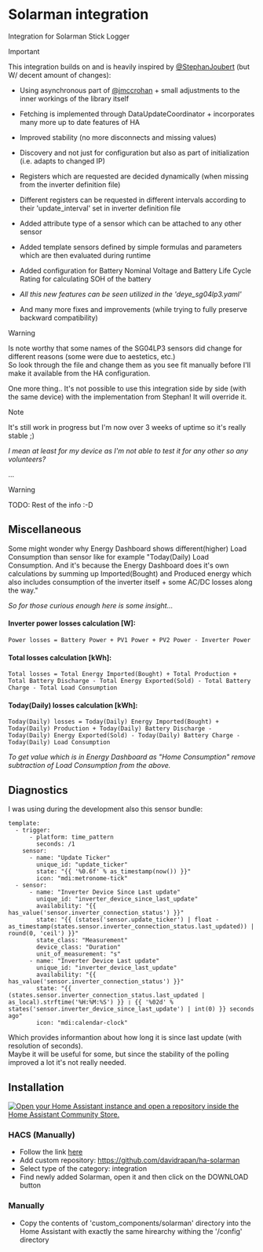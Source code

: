 # Solarman integration

Integration for Solarman Stick Logger

> [!IMPORTANT]  
> This integration builds on and is heavily inspired by [@StephanJoubert](https://github.com/StephanJoubert/home_assistant_solarman) (but W/ decent amount of changes):
> - Using asynchronous part of [@jmccrohan](https://github.com/jmccrohan/pysolarmanv5) + small adjustments to the inner workings of the library itself
> - Fetching is implemented through DataUpdateCoordinator + incorporates many more up to date features of HA
> - Improved stability (no more disconnects and missing values)
>
> - Discovery and not just for configuration but also as part of initialization (i.e. adapts to changed IP)
>
> - Registers which are requested are decided dynamically (when missing from the inverter definition file)
> - Different registers can be requested in different intervals according to their 'update_interval' set in inverter definition file
>
> - Added attribute type of a sensor which can be attached to any other sensor
> - Added template sensors defined by simple formulas and parameters which are then evaluated during runtime
> - Added configuration for Battery Nominal Voltage and Battery Life Cycle Rating for calculating SOH of the battery
> - *All this new features can be seen utilized in the 'deye_sg04lp3.yaml'*
>
> - And many more fixes and improvements (while trying to fully preserve backward compatibility)

> [!WARNING]  
> Is note worthy that some names of the SG04LP3 sensors did change for different reasons (some were due to aestetics, etc.)  
> So look through the file and change them as you see fit manually before I'll make it available from the HA configuration.
>
> One more thing.. It's not possible to use this integration side by side (with the same device) with the implementation from Stephan! It will override it.

> [!NOTE]  
> It's still work in progress but I'm now over 3 weeks of uptime so it's really stable ;)  
>
> *I mean at least for my device as I'm not able to test it for any other so any volunteers?*
> 
> ...

> [!WARNING]  
> TODO: Rest of the info :-D

## Miscellaneous

Some might wonder why Energy Dashboard shows different(higher) Load Consumption than sensor like for example "Today(Daily) Load Consumption. And it's because the Energy Dashboard does it's own calculations by summing up Imported(Bought) and Produced energy which also includes consumption of the inverter itself + some AC/DC losses along the way."

_So for those curious enough here is some insight..._

#### Inverter power losses calculation [W]:
```
Power losses = Battery Power + PV1 Power + PV2 Power - Inverter Power
```

#### Total losses calculation [kWh]:
```
Total losses = Total Energy Imported(Bought) + Total Production + Total Battery Discharge - Total Energy Exported(Sold) - Total Battery Charge - Total Load Consumption
```

#### Today(Daily) losses calculation [kWh]:
```
Today(Daily) losses = Today(Daily) Energy Imported(Bought) + Today(Daily) Production + Today(Daily) Battery Discharge - Today(Daily) Energy Exported(Sold) - Today(Daily) Battery Charge - Today(Daily) Load Consumption
```

_To get value which is in Energy Dashboard as "Home Consumption" remove subtraction of Load Consumption from the above._

## Diagnostics

I was using during the development also this sensor bundle:
```
template:
  - trigger:
      - platform: time_pattern
        seconds: /1
    sensor:
      - name: "Update Ticker"
        unique_id: "update_ticker"
        state: "{{ '%0.6f' % as_timestamp(now()) }}"
        icon: "mdi:metronome-tick"
  - sensor:
      - name: "Inverter Device Since Last update"
        unique_id: "inverter_device_since_last_update"
        availability: "{{ has_value('sensor.inverter_connection_status') }}"
        state: "{{ (states('sensor.update_ticker') | float - as_timestamp(states.sensor.inverter_connection_status.last_updated)) | round(0, 'ceil') }}"
        state_class: "Measurement"
        device_class: "Duration"
        unit_of_measurement: "s"
      - name: "Inverter Device Last update"
        unique_id: "inverter_device_last_update"
        availability: "{{ has_value('sensor.inverter_connection_status') }}"
        state: "{{ (states.sensor.inverter_connection_status.last_updated | as_local).strftime('%H:%M:%S') }} ❘ {{ '%02d' % states('sensor.inverter_device_since_last_update') | int(0) }} seconds ago"
        icon: "mdi:calendar-clock"
```
Which provides informantion about how long it is since last update (with resolution of seconds).  
Maybe it will be useful for some, but since the stability of the polling improved a lot it's not really needed.

## Installation

[![Open your Home Assistant instance and open a repository inside the Home Assistant Community Store.](https://my.home-assistant.io/badges/hacs_repository.svg)](https://my.home-assistant.io/redirect/hacs_repository/?owner=davidrapan&repository=ha-solarman&category=integration)

### HACS (Manually)
- Follow the link [here](https://hacs.xyz/docs/faq/custom_repositories/)
- Add custom repository: https://github.com/davidrapan/ha-solarman
- Select type of the category: integration
- Find newly added Solarman, open it and then click on the DOWNLOAD button

### Manually
- Copy the contents of 'custom_components/solarman' directory into the Home Assistant with exactly the same hirearchy withing the '/config' directory